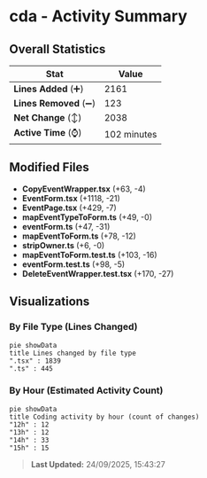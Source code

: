 # cda - Activity Summary 

## Overall Statistics

| Stat                   | Value                                                             |
| ---------------------- | ----------------------------------------------------------------- |
| **Lines Added** (➕)   | 2161                                          |
| **Lines Removed** (➖) | 123                                        |
| **Net Change** (↕)    | 2038                |
| **Active Time** (⌚)   | 102 minutes |


## Modified Files
- **CopyEventWrapper.tsx** (+63, -4)
- **EventForm.tsx** (+1118, -21)
- **EventPage.tsx** (+429, -7)
- **mapEventTypeToForm.ts** (+49, -0)
- **eventForm.ts** (+47, -31)
- **mapEventToForm.ts** (+78, -12)
- **stripOwner.ts** (+6, -0)
- **mapEventToForm.test.ts** (+103, -16)
- **eventForm.test.ts** (+98, -5)
- **DeleteEventWrapper.test.tsx** (+170, -27)

## Visualizations

### By File Type (Lines Changed)

```mermaid
pie showData
title Lines changed by file type
".tsx" : 1839
".ts" : 445
```

### By Hour (Estimated Activity Count)

```mermaid
pie showData
title Coding activity by hour (count of changes)
"12h" : 12
"13h" : 12
"14h" : 33
"15h" : 15
```


> **Last Updated:** 24/09/2025, 15:43:27
